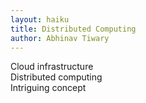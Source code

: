 ```yaml
---
layout: haiku
title: Distributed Computing
author: Abhinav Tiwary
---
```


Cloud infrastructure<br>
Distributed computing<br>
Intriguing concept<br>

